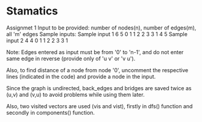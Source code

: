 # Stamatics
Assignmet 1
Input to be provided: number of nodes(n), number of edges(m), all 'm' edges
Sample inputs:
Sample input 1
6 5
0 1
1 2
2 3
3 1
4 5
Sample input 2
4 4
0 1
1 2
2 3
3 1

Note: Edges entered as input must be from '0' to 'n-1', and do not enter same edge in reverse (provide only of 'u v' or 'v u').

Also, to find distance of a node from node '0', uncomment the respective lines (indicated in the code) and provide a node in the input.

Since the graph is undirected, back_edges and bridges are saved twice as (u,v) and (v,u) to avoid problems while using them later.

Also, two visited vectors are used (vis and vist), firstly in dfs() function and secondly in components() function.
